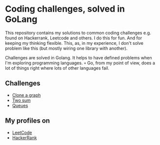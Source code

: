 # Coding challenges, solved in GoLang

This repository contains my solutions to common coding challenges e.g. found on Hackerrank, Leetcode and others. 
I do this for fun. And for keeping my thinking flexible. This, as, in my experience, I don't solve problem like this (but mostly wiring one library with another). 

Challenges are solved in Golang. It helps to have defined problems when I'm exploring programming languages. 
`+` Go, from my point of view, does a lot of things right where lots of other languages fail.

## Challenges

- [Clone a graph](clone-graph/clone-graph.md)
- [Two sum](two-sum/twosum.md)
- [Queues](queue/queue.md)

## My profiles on

- [LeetCode](https://leetcode.com/timo-e-aus-e)
- [HackerRank](https://www.hackerrank.com/t_eckhardt)